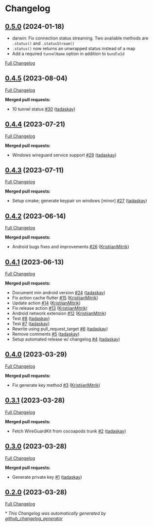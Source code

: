 # Changelog

## [0.5.0](https://github.com/mysteriumnetwork/wireguard_dart/tree/0.5.0) (2024-01-18)

- darwin: Fix connection status streaming. Two available methods are `.status()` and `.statusStream()`
- `.status()` now returns an unwrapped status instead of a map
- Add a required `tunnelName` option in addition to `bundleId`

[Full Changelog](https://github.com/mysteriumnetwork/wireguard_dart/compare/0.4.5...0.5.0)

## [0.4.5](https://github.com/mysteriumnetwork/wireguard_dart/tree/0.4.5) (2023-08-04)

[Full Changelog](https://github.com/mysteriumnetwork/wireguard_dart/compare/0.4.4...0.4.5)

**Merged pull requests:**

- 10 tunnel status [\#30](https://github.com/mysteriumnetwork/wireguard_dart/pull/30) ([tadaskay](https://github.com/tadaskay))

## [0.4.4](https://github.com/mysteriumnetwork/wireguard_dart/tree/0.4.4) (2023-07-21)

[Full Changelog](https://github.com/mysteriumnetwork/wireguard_dart/compare/0.4.3...0.4.4)

**Merged pull requests:**

- Windows wireguard service support [\#29](https://github.com/mysteriumnetwork/wireguard_dart/pull/29) ([tadaskay](https://github.com/tadaskay))

## [0.4.3](https://github.com/mysteriumnetwork/wireguard_dart/tree/0.4.3) (2023-07-11)

[Full Changelog](https://github.com/mysteriumnetwork/wireguard_dart/compare/0.4.2...0.4.3)

**Merged pull requests:**

- Setup cmake; generate keypair on windows \[minor\] [\#27](https://github.com/mysteriumnetwork/wireguard_dart/pull/27) ([tadaskay](https://github.com/tadaskay))

## [0.4.2](https://github.com/mysteriumnetwork/wireguard_dart/tree/0.4.2) (2023-06-14)

[Full Changelog](https://github.com/mysteriumnetwork/wireguard_dart/compare/0.4.1...0.4.2)

**Merged pull requests:**

- Android bugs fixes and improvements [\#26](https://github.com/mysteriumnetwork/wireguard_dart/pull/26) ([KristijanMitrik](https://github.com/KristijanMitrik))

## [0.4.1](https://github.com/mysteriumnetwork/wireguard_dart/tree/0.4.1) (2023-06-13)

[Full Changelog](https://github.com/mysteriumnetwork/wireguard_dart/compare/0.4.0...0.4.1)

**Merged pull requests:**

- Document min android version [\#24](https://github.com/mysteriumnetwork/wireguard_dart/pull/24) ([tadaskay](https://github.com/tadaskay))
- Fix action cache flutter [\#15](https://github.com/mysteriumnetwork/wireguard_dart/pull/15) ([KristijanMitrik](https://github.com/KristijanMitrik))
- Update action [\#14](https://github.com/mysteriumnetwork/wireguard_dart/pull/14) ([KristijanMitrik](https://github.com/KristijanMitrik))
- Fix release action [\#13](https://github.com/mysteriumnetwork/wireguard_dart/pull/13) ([KristijanMitrik](https://github.com/KristijanMitrik))
- Android network extension [\#12](https://github.com/mysteriumnetwork/wireguard_dart/pull/12) ([KristijanMitrik](https://github.com/KristijanMitrik))
- Test [\#8](https://github.com/mysteriumnetwork/wireguard_dart/pull/8) ([tadaskay](https://github.com/tadaskay))
- Test [\#7](https://github.com/mysteriumnetwork/wireguard_dart/pull/7) ([tadaskay](https://github.com/tadaskay))
- Rewrite using pull\_request\_target [\#6](https://github.com/mysteriumnetwork/wireguard_dart/pull/6) ([tadaskay](https://github.com/tadaskay))
- Remove comments [\#5](https://github.com/mysteriumnetwork/wireguard_dart/pull/5) ([tadaskay](https://github.com/tadaskay))
- Setup automated release w/ changelog [\#4](https://github.com/mysteriumnetwork/wireguard_dart/pull/4) ([tadaskay](https://github.com/tadaskay))

## [0.4.0](https://github.com/mysteriumnetwork/wireguard_dart/tree/0.4.0) (2023-03-29)

[Full Changelog](https://github.com/mysteriumnetwork/wireguard_dart/compare/0.3.1...0.4.0)

**Merged pull requests:**

- Fix generate key method [\#3](https://github.com/mysteriumnetwork/wireguard_dart/pull/3) ([KristijanMitrik](https://github.com/KristijanMitrik))

## [0.3.1](https://github.com/mysteriumnetwork/wireguard_dart/tree/0.3.1) (2023-03-28)

[Full Changelog](https://github.com/mysteriumnetwork/wireguard_dart/compare/0.3.0...0.3.1)

**Merged pull requests:**

- Fetch WireGuardKit from cocoapods trunk [\#2](https://github.com/mysteriumnetwork/wireguard_dart/pull/2) ([tadaskay](https://github.com/tadaskay))

## [0.3.0](https://github.com/mysteriumnetwork/wireguard_dart/tree/0.3.0) (2023-03-28)

[Full Changelog](https://github.com/mysteriumnetwork/wireguard_dart/compare/0.2.0...0.3.0)

**Merged pull requests:**

- Generate private key [\#1](https://github.com/mysteriumnetwork/wireguard_dart/pull/1) ([tadaskay](https://github.com/tadaskay))

## [0.2.0](https://github.com/mysteriumnetwork/wireguard_dart/tree/0.2.0) (2023-03-28)

[Full Changelog](https://github.com/mysteriumnetwork/wireguard_dart/compare/5d119fbd55a82c3a776bcc39e0bf58a78a881c51...0.2.0)



\* *This Changelog was automatically generated by [github_changelog_generator](https://github.com/github-changelog-generator/github-changelog-generator)*
